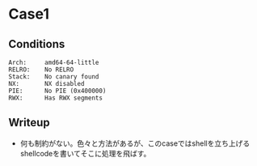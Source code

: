 # Case1
## Conditions
```
Arch:     amd64-64-little
RELRO:    No RELRO
Stack:    No canary found
NX:       NX disabled
PIE:      No PIE (0x400000)
RWX:      Has RWX segments
```

## Writeup
- 何も制約がない。色々と方法があるが、このcaseではshellを立ち上げるshellcodeを書いてそこに処理を飛ばす。